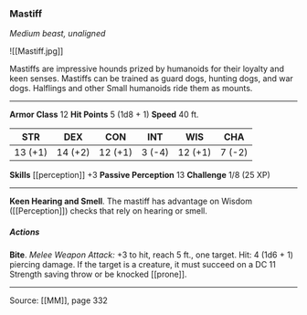 ### Mastiff
_Medium beast, unaligned_

![[Mastiff.jpg]]

Mastiffs are impressive hounds prized by humanoids for their loyalty and keen senses. Mastiffs can be trained as guard dogs, hunting dogs, and war dogs. Halflings and other Small humanoids ride them as mounts.





---

**Armor Class** 12
**Hit Points** 5 (1d8 + 1)
**Speed** 40 ft.

| STR     | DEX     | CON     | INT     | WIS     | CHA     |
|---------|---------|---------|---------|---------|---------|
| 13 (+1) | 14 (+2) | 12 (+1) | 3 (-4) | 12 (+1) | 7 (-2) |

**Skills** [[perception]] +3
**Passive Perception** 13
**Challenge** 1/8 (25 XP)

---

**Keen Hearing and Smell**. The mastiff has advantage on Wisdom ([[Perception]]) checks that rely on hearing or smell.

##### Actions
**Bite**. _Melee Weapon Attack:_ +3 to hit, reach 5 ft., one target. Hit: 4 (1d6 + 1) piercing damage. If the target is a creature, it must succeed on a DC 11 Strength saving throw or be knocked [[prone]].


---

Source: [[MM]], page 332
